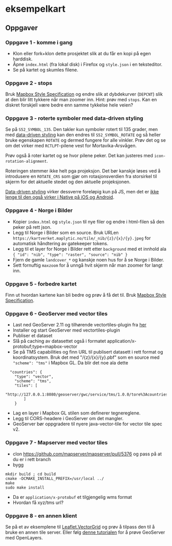 # eksempelkart

## Oppgaver

### Oppgave 1 - komme i gang

* Klon eller fork+klon dette prosjektet slik at du får en kopi på egen harddisk.
* Åpne `index.html` (fra lokal disk) i Firefox og `style.json` i en teksteditor.
* Se på kartet og skumles filene.

### Oppgave 2 - stops

Bruk [Mapbox Style Specification](https://www.mapbox.com/mapbox-gl-style-spec/) og endre slik at dybdekurver (`DEPCNT`) slik at den blir litt tykkere når man zoomer inn. Hint: prøv med `stops`. Kan en diskret forskjell være bedre enn samme tykkelse hele veien?

### Oppgave 3 - roterte symboler med data-driven styling

Se på `S52_SYMBOL_135`. Den takler kun symboler rotert til 135 grader, men med [data-driven styling](https://www.mapbox.com/help/gl-dds-ref/) kan den endres til `S52_SYMBOL_ROTATE` og så heller bruke egenskapen `ROTATE` og dermed fungere for alle vinkler. Prøv det og se om det virker med `RCTLPT`-pilene vest for Mortavika-Arsvågen.

Prøv også å roter kartet og se hvor pilene peker. Det kan justeres med `icon-rotation-alignment`.

Roteringen stemmer ikke helt pga projeksjon. Det bør kanskje løses ved å introdusere en `ROTATE_CRS` som gjør om rotasjonsverdien fra storsirkel til skjerm for det aktuelle stedet og den aktuelle projeksjonen.

[Data-driven styling](https://www.mapbox.com/help/gl-dds-ref/) virker dessverre foreløpig kun på JS, men det er [ikke lenge til den også virker i Native på iOS og Android](https://github.com/mapbox/mapbox-gl-native/pull/7372).

### Oppgave 4 - Norge i Bilder

* Kopier `index.html` og `style.json` til nye filer og endre i html-filen så den peker på rett json.
* Legg til Norge i Bilder som en source. Bruk URLen `https://kartverket.maplytic.no/tile/_nib/{z}/{x}/{y}.jpeg` for automatisk håndtering av gatekeeper tokens.
* Legg til et layer for Norge i Bilder rett etter `background` med et innhold ala `{ "id": "nib", "type": "raster", "source": "nib" }`
* Fjern de gamle `landcover_*` og kanskje noen hus for å se Norge i Bilder.
* Sett fornuftig `maxzoom` for å unngå hvit skjerm når man zoomer for langt inn.

### Oppgave 5 - forbedre kartet

Finn ut hvordan kartene kan bli bedre og prøv å få det til. Bruk [Mapbox Style Specification](https://www.mapbox.com/mapbox-gl-style-spec/).

### Oppgave 6 - GeoServer med vector tiles

* Last ned GeoServer 2.11 og tilhørende vectortiles-plugin fra [her](http://ares.boundlessgeo.com/geoserver/master/)
* Installer og start GeoServer med vectortiles-plugin
* Publiser et dataset
* Slå på caching av datasettet også i formatet application/x-protobuf;type=mapbox-vector
* Se på TMS capabilities og finn URL til publisert datasett i rett format og koordinatsystem. Bruk det med "/{z}/{x}/{y}.pbf" som en source med `"scheme": "tms"` i Mapbox GL. Da blir det noe ala dette
```
  "countries": {
    "type": "vector",
    "scheme": "tms",
    "tiles": [
      "http://127.0.0.1:8080/geoserver/gwc/service/tms/1.0.0/tore%3Acountries@EPSG%3A900913@pbf/{z}/{x}/{y}.pbf" 
        ]
    }
```
* Lag en layer i Mapbox GL stilen som definerer tegnereglene.
* Legg til CORS-headere i GeoServer om det mangler.
* GeoServer bør oppgradere til nyere java-vector-tile for vector tile spec v2.

### Oppgave 7 - Mapserver med vector tiles

* clon https://github.com/mapserver/mapserver/pull/5376 og pass på at du er i rett branch
* bygg
```
mkdir build ; cd build
cmake -DCMAKE_INSTALL_PREFIX=/usr/local ../
make
sudo make install
```
* Da er `application/x-protobuf` et tilgjengelig wms format
* Hvordan få xyz/tms url?

### Oppgave 8 - en annen klient

Se på et av eksemplene til [Leaflet.VectorGrid](https://github.com/Leaflet/Leaflet.VectorGrid) og prøv å tilpass den til å bruke en annen tile server. Eller følg [denne tutorialen](http://docs.geoserver.org/latest/en/user/extensions/vectortiles/tutorial.html) for å prøve GeoServer med OpenLayers.
